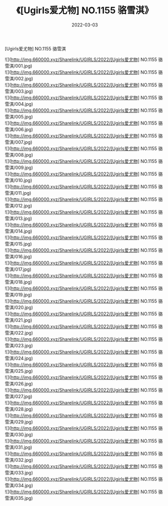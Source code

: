 ﻿---
layout: post
title:  《[Ugirls爱尤物] NO.1155 骆雪淇》
date:   2022-03-03
img: http://img.660000.xyz/Sharelink/UGIRLS/2022/[Ugirls爱尤物] NO.1155 骆雪淇/000.jpg
categories: [美女, 清纯, 唯美]
---

[Ugirls爱尤物] NO.1155 骆雪淇

 ![](http://img.660000.xyz/Sharelink/UGIRLS/2022/[Ugirls爱尤物] NO.1155 骆雪淇/001.jpg) <br>![](http://img.660000.xyz/Sharelink/UGIRLS/2022/[Ugirls爱尤物] NO.1155 骆雪淇/002.jpg) <br>![](http://img.660000.xyz/Sharelink/UGIRLS/2022/[Ugirls爱尤物] NO.1155 骆雪淇/003.jpg) <br>![](http://img.660000.xyz/Sharelink/UGIRLS/2022/[Ugirls爱尤物] NO.1155 骆雪淇/004.jpg) <br>![](http://img.660000.xyz/Sharelink/UGIRLS/2022/[Ugirls爱尤物] NO.1155 骆雪淇/005.jpg) <br>![](http://img.660000.xyz/Sharelink/UGIRLS/2022/[Ugirls爱尤物] NO.1155 骆雪淇/006.jpg) <br>![](http://img.660000.xyz/Sharelink/UGIRLS/2022/[Ugirls爱尤物] NO.1155 骆雪淇/007.jpg) <br>![](http://img.660000.xyz/Sharelink/UGIRLS/2022/[Ugirls爱尤物] NO.1155 骆雪淇/008.jpg) <br>![](http://img.660000.xyz/Sharelink/UGIRLS/2022/[Ugirls爱尤物] NO.1155 骆雪淇/009.jpg) <br>![](http://img.660000.xyz/Sharelink/UGIRLS/2022/[Ugirls爱尤物] NO.1155 骆雪淇/010.jpg) <br>![](http://img.660000.xyz/Sharelink/UGIRLS/2022/[Ugirls爱尤物] NO.1155 骆雪淇/011.jpg) <br>![](http://img.660000.xyz/Sharelink/UGIRLS/2022/[Ugirls爱尤物] NO.1155 骆雪淇/012.jpg) <br>![](http://img.660000.xyz/Sharelink/UGIRLS/2022/[Ugirls爱尤物] NO.1155 骆雪淇/013.jpg) <br>![](http://img.660000.xyz/Sharelink/UGIRLS/2022/[Ugirls爱尤物] NO.1155 骆雪淇/014.jpg) <br>![](http://img.660000.xyz/Sharelink/UGIRLS/2022/[Ugirls爱尤物] NO.1155 骆雪淇/015.jpg) <br>![](http://img.660000.xyz/Sharelink/UGIRLS/2022/[Ugirls爱尤物] NO.1155 骆雪淇/016.jpg) <br>![](http://img.660000.xyz/Sharelink/UGIRLS/2022/[Ugirls爱尤物] NO.1155 骆雪淇/017.jpg) <br>![](http://img.660000.xyz/Sharelink/UGIRLS/2022/[Ugirls爱尤物] NO.1155 骆雪淇/018.jpg) <br>![](http://img.660000.xyz/Sharelink/UGIRLS/2022/[Ugirls爱尤物] NO.1155 骆雪淇/019.jpg) <br>![](http://img.660000.xyz/Sharelink/UGIRLS/2022/[Ugirls爱尤物] NO.1155 骆雪淇/020.jpg) <br>![](http://img.660000.xyz/Sharelink/UGIRLS/2022/[Ugirls爱尤物] NO.1155 骆雪淇/021.jpg) <br>![](http://img.660000.xyz/Sharelink/UGIRLS/2022/[Ugirls爱尤物] NO.1155 骆雪淇/022.jpg) <br>![](http://img.660000.xyz/Sharelink/UGIRLS/2022/[Ugirls爱尤物] NO.1155 骆雪淇/023.jpg) <br>![](http://img.660000.xyz/Sharelink/UGIRLS/2022/[Ugirls爱尤物] NO.1155 骆雪淇/024.jpg) <br>![](http://img.660000.xyz/Sharelink/UGIRLS/2022/[Ugirls爱尤物] NO.1155 骆雪淇/025.jpg) <br>![](http://img.660000.xyz/Sharelink/UGIRLS/2022/[Ugirls爱尤物] NO.1155 骆雪淇/026.jpg) <br>![](http://img.660000.xyz/Sharelink/UGIRLS/2022/[Ugirls爱尤物] NO.1155 骆雪淇/027.jpg) <br>![](http://img.660000.xyz/Sharelink/UGIRLS/2022/[Ugirls爱尤物] NO.1155 骆雪淇/028.jpg) <br>![](http://img.660000.xyz/Sharelink/UGIRLS/2022/[Ugirls爱尤物] NO.1155 骆雪淇/029.jpg) <br>![](http://img.660000.xyz/Sharelink/UGIRLS/2022/[Ugirls爱尤物] NO.1155 骆雪淇/030.jpg) <br>![](http://img.660000.xyz/Sharelink/UGIRLS/2022/[Ugirls爱尤物] NO.1155 骆雪淇/031.jpg) <br>![](http://img.660000.xyz/Sharelink/UGIRLS/2022/[Ugirls爱尤物] NO.1155 骆雪淇/032.jpg) <br>![](http://img.660000.xyz/Sharelink/UGIRLS/2022/[Ugirls爱尤物] NO.1155 骆雪淇/033.jpg) <br>![](http://img.660000.xyz/Sharelink/UGIRLS/2022/[Ugirls爱尤物] NO.1155 骆雪淇/034.jpg) <br>![](http://img.660000.xyz/Sharelink/UGIRLS/2022/[Ugirls爱尤物] NO.1155 骆雪淇/035.jpg) <br>